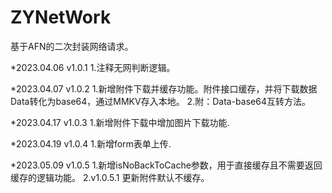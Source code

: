 # ZYNetWork
基于AFN的二次封装网络请求。

*2023.04.06 v1.0.1
1.注释无网判断逻辑。

*2023.04.07 v1.0.2
1.新增附件下载并缓存功能。附件接口缓存，并将下载数据Data转化为base64，通过MMKV存入本地。
2.附：Data-base64互转方法。

*2023.04.17 v1.0.3
1.新增附件下载中增加图片下载功能.

*2023.04.19 v1.0.4
1.新增form表单上传.

*2023.05.09 v1.0.5
1.新增isNoBackToCache参数，用于直接缓存且不需要返回缓存的逻辑功能。
2.v1.0.5.1 更新附件默认不缓存。
